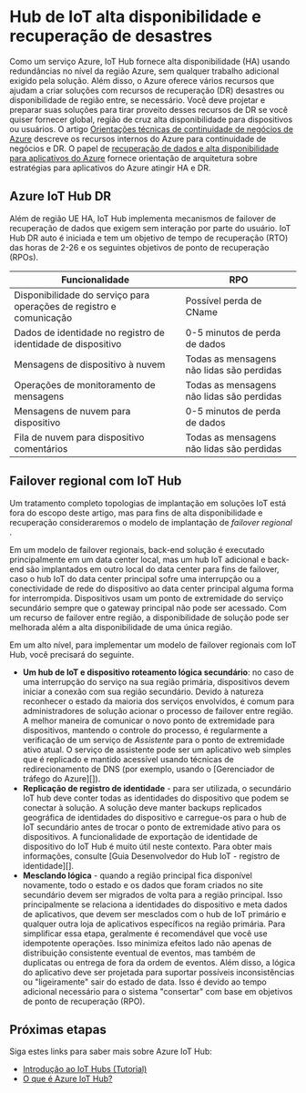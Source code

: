 <properties
 pageTitle="Hub de IoT HA e DR | Microsoft Azure"
 description="Descreve recursos que ajudam a desenvolver soluções altamente disponíveis do IoT com desastres recursos de recuperação."
 services="iot-hub"
 documentationCenter=""
 authors="fsautomata"
 manager="timlt"
 editor=""/>

<tags
 ms.service="iot-hub"
 ms.devlang="na"
 ms.topic="article"
 ms.tgt_pltfrm="na"
 ms.workload="na"
 ms.date="02/03/2016"
 ms.author="elioda"/>

# <a name="iot-hub-high-availability-and-disaster-recovery"></a>Hub de IoT alta disponibilidade e recuperação de desastres

Como um serviço Azure, IoT Hub fornece alta disponibilidade (HA) usando redundâncias no nível da região Azure, sem qualquer trabalho adicional exigido pela solução. Além disso, o Azure oferece vários recursos que ajudam a criar soluções com recursos de recuperação (DR) desastres ou disponibilidade de região entre, se necessário. Você deve projetar e preparar suas soluções para tirar proveito desses recursos de DR se você quiser fornecer global, região de cruz alta disponibilidade para dispositivos ou usuários. O artigo [Orientações técnicas de continuidade de negócios de Azure](../resiliency/resiliency-technical-guidance.md) descreve os recursos internos do Azure para continuidade de negócios e DR. O papel de [recuperação de dados e alta disponibilidade para aplicativos do Azure][] fornece orientação de arquitetura sobre estratégias para aplicativos do Azure atingir HA e DR.

## <a name="azure-iot-hub-dr"></a>Azure IoT Hub DR
Além de região UE HA, IoT Hub implementa mecanismos de failover de recuperação de dados que exigem sem interação por parte do usuário. IoT Hub DR auto é iniciada e tem um objetivo de tempo de recuperação (RTO) das horas de 2-26 e os seguintes objetivos de ponto de recuperação (RPOs).

| Funcionalidade | RPO |
| ------------- | --- |
| Disponibilidade do serviço para operações de registro e comunicação | Possível perda de CName |
| Dados de identidade no registro de identidade de dispositivo | 0-5 minutos de perda de dados |
| Mensagens de dispositivo à nuvem | Todas as mensagens não lidas são perdidas |
| Operações de monitoramento de mensagens | Todas as mensagens não lidas são perdidas |
| Mensagens de nuvem para dispositivo | 0-5 minutos de perda de dados |
| Fila de nuvem para dispositivo comentários | Todas as mensagens não lidas são perdidas |

## <a name="regional-failover-with-iot-hub"></a>Failover regional com IoT Hub

Um tratamento completo topologias de implantação em soluções IoT está fora do escopo deste artigo, mas para fins de alta disponibilidade e recuperação consideraremos o modelo de implantação de *failover regional* .

Em um modelo de failover regionais, back-end solução é executado principalmente em um data center local, mas um hub IoT adicional e back-end são implantados em outro local do data center para fins de failover, caso o hub IoT do data center principal sofre uma interrupção ou a conectividade de rede do dispositivo ao data center principal alguma forma for interrompida. Dispositivos usam um ponto de extremidade do serviço secundário sempre que o gateway principal não pode ser acessado. Com um recurso de failover entre região, a disponibilidade de solução pode ser melhorada além a alta disponibilidade de uma única região.

Em um alto nível, para implementar um modelo de failover regionais com IoT Hub, você precisará do seguinte.

* **Um hub de IoT e dispositivo roteamento lógica secundário**: no caso de uma interrupção do serviço na sua região primária, dispositivos devem iniciar a conexão com sua região secundário. Devido à natureza reconhecer o estado da maioria dos serviços envolvidos, é comum para administradores de solução acionar o processo de failover entre região. A melhor maneira de comunicar o novo ponto de extremidade para dispositivos, mantendo o controle do processo, é regularmente a verificação de um serviço de *Assistente* para o ponto de extremidade ativo atual. O serviço de assistente pode ser um aplicativo web simples que é replicado e mantido acessível usando técnicas de redirecionamento de DNS (por exemplo, usando o [Gerenciador de tráfego do Azure][]).
* **Replicação de registro de identidade** - para ser utilizada, o secundário IoT hub deve conter todas as identidades do dispositivo que podem se conectar à solução. A solução deve manter backups replicados geográfica de identidades do dispositivo e carregue-os para o hub de IoT secundário antes de trocar o ponto de extremidade ativo para os dispositivos. A funcionalidade de exportação de identidade de dispositivo do IoT Hub é muito útil neste contexto. Para obter mais informações, consulte [Guia Desenvolvedor do Hub IoT - registro de identidade][].
* **Mesclando lógica** - quando a região principal fica disponível novamente, todo o estado e os dados que foram criados no site secundário devem ser migrados de volta para a região principal. Isso principalmente se relaciona a identidades do dispositivo e meta dados de aplicativos, que devem ser mesclados com o hub de IoT primário e qualquer outra loja de aplicativos específicos na região primária. Para simplificar essa etapa, geralmente é recomendável que você use idempotente operações. Isso minimiza efeitos lado não apenas de distribuição consistente eventual de eventos, mas também de duplicatas ou entrega de fora da ordem de eventos. Além disso, a lógica do aplicativo deve ser projetada para suportar possíveis inconsistências ou "ligeiramente" sair do estado de data. Isso é devido ao tempo adicional necessário para o sistema "consertar" com base em objetivos de ponto de recuperação (RPO).

## <a name="next-steps"></a>Próximas etapas

Siga estes links para saber mais sobre Azure IoT Hub:

- [Introdução ao IoT Hubs (Tutorial)][lnk-get-started]
- [O que é Azure IoT Hub?][]

[Recuperação de dados e alta disponibilidade para aplicativos do Azure]: ../resiliency/resiliency-disaster-recovery-high-availability-azure-applications.md
[Azure Business Continuity Technical Guidance]: https://azure.microsoft.com/documentation/articles/resiliency-technical-guidance/
[Gerenciador de tráfego Azure]: https://azure.microsoft.com/documentation/services/traffic-manager/
[Guia de desenvolvedor do IoT Hub - registro de identidade]: iot-hub-devguide-identity-registry.md

[lnk-get-started]: iot-hub-csharp-csharp-getstarted.md
[O que é Azure IoT Hub?]: iot-hub-what-is-iot-hub.md
